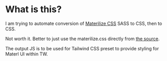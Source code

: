 # What is this?

I am trying to automate conversion of [Materilize CSS](https://materializecss.com/) SASS to CSS, then to CSS.

Not worth it. Better to just use the materilize.css directly from [the source](https://github.com/Dogfalo/materialize/blob/v1-dev/dist/css/materialize.css).

The output JS is to be used for Tailwind CSS preset to provide styling for Materl UI within TW.
